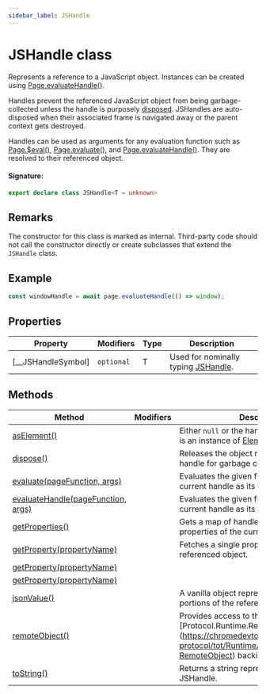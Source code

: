 ```yaml
---
sidebar_label: JSHandle
---
```


# JSHandle class

Represents a reference to a JavaScript object. Instances can be created using [Page.evaluateHandle()](./puppeteer.page.evaluatehandle.md).

Handles prevent the referenced JavaScript object from being garbage-collected unless the handle is purposely [disposed](./puppeteer.jshandle.dispose.md). JSHandles are auto-disposed when their associated frame is navigated away or the parent context gets destroyed.

Handles can be used as arguments for any evaluation function such as [Page.$eval()](./puppeteer.page._eval.md), [Page.evaluate()](./puppeteer.page.evaluate.md), and [Page.evaluateHandle()](./puppeteer.page.evaluatehandle.md). They are resolved to their referenced object.

#### Signature:

```typescript
export declare class JSHandle<T = unknown>
```

## Remarks

The constructor for this class is marked as internal. Third-party code should not call the constructor directly or create subclasses that extend the `JSHandle` class.

## Example

```ts
const windowHandle = await page.evaluateHandle(() => window);
```

## Properties

| Property               | Modifiers             | Type | Description                                                    |
| ---------------------- | --------------------- | ---- | -------------------------------------------------------------- |
| \[\_\_JSHandleSymbol\] | <code>optional</code> | T    | Used for nominally typing [JSHandle](./puppeteer.jshandle.md). |

## Methods

| Method                                                                       | Modifiers | Description                                                                                                                                                       |
| ---------------------------------------------------------------------------- | --------- | ----------------------------------------------------------------------------------------------------------------------------------------------------------------- |
| [asElement()](./puppeteer.jshandle.aselement.md)                             |           | Either <code>null</code> or the handle itself if the handle is an instance of [ElementHandle](./puppeteer.elementhandle.md).                                      |
| [dispose()](./puppeteer.jshandle.dispose.md)                                 |           | Releases the object referenced by the handle for garbage collection.                                                                                              |
| [evaluate(pageFunction, args)](./puppeteer.jshandle.evaluate.md)             |           | Evaluates the given function with the current handle as its first argument.                                                                                       |
| [evaluateHandle(pageFunction, args)](./puppeteer.jshandle.evaluatehandle.md) |           | Evaluates the given function with the current handle as its first argument.                                                                                       |
| [getProperties()](./puppeteer.jshandle.getproperties.md)                     |           | Gets a map of handles representing the properties of the current handle.                                                                                          |
| [getProperty(propertyName)](./puppeteer.jshandle.getproperty.md)             |           | Fetches a single property from the referenced object.                                                                                                             |
| [getProperty(propertyName)](./puppeteer.jshandle.getproperty_1.md)           |           |                                                                                                                                                                   |
| [getProperty(propertyName)](./puppeteer.jshandle.getproperty_2.md)           |           |                                                                                                                                                                   |
| [jsonValue()](./puppeteer.jshandle.jsonvalue.md)                             |           | A vanilla object representing the serializable portions of the referenced object.                                                                                 |
| [remoteObject()](./puppeteer.jshandle.remoteobject.md)                       |           | Provides access to the \[Protocol.Runtime.RemoteObject\](https://chromedevtools.github.io/devtools-protocol/tot/Runtime/\#type-RemoteObject) backing this handle. |
| [toString()](./puppeteer.jshandle.tostring.md)                               |           | Returns a string representation of the JSHandle.                                                                                                                  |
